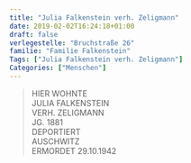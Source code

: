 ```yaml
---
title: "Julia Falkenstein verh. Zeligmann"
date: 2019-02-02T16:24:18+01:00
draft: false
verlegestelle: "Bruchstraße 26"
familie: "Familie Falkenstein"
Tags: ["Julia Falkenstein verh. Zeligmann"]
Categories: ["Menschen"]
---
```


> HIER WOHNTE <br />
> JULIA FALKENSTEIN <br />
> VERH. ZELIGMANN <br />
> JG. 1881 <br />
> DEPORTIERT <br />
> AUSCHWITZ <br />
> ERMORDET 29.10.1942 <br />